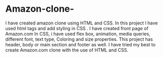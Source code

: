 # Amazon-clone-
I have created amazon clone using HTML and CSS.
In this project I have used html tags and add styling in CSS .
I have created front page of Amazon.com 
In CSS, i have used flex box, animation, media queries, different font, text type, Coloring and size properties.
This project has header, body or main section and footer as well.
I have tried my best to create Amazon.com clone with the use of HTML and CSS.

